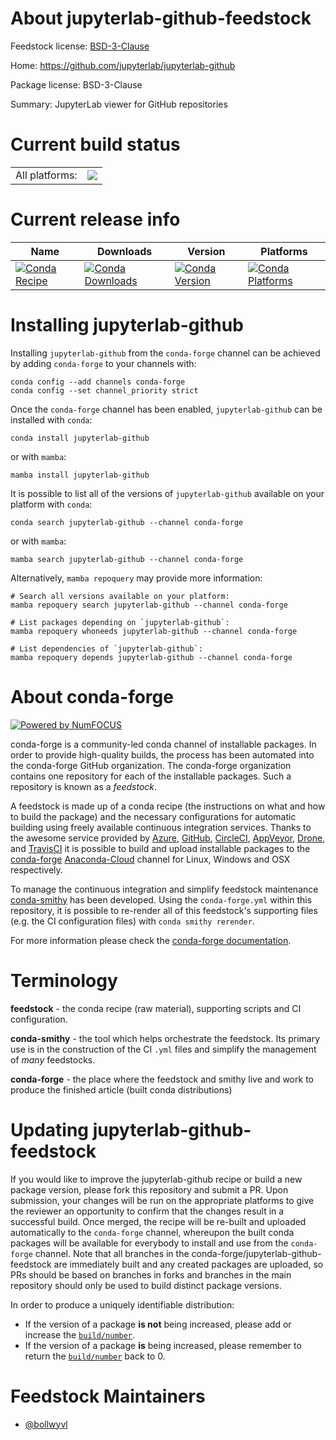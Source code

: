 About jupyterlab-github-feedstock
=================================

Feedstock license: [BSD-3-Clause](https://github.com/conda-forge/jupyterlab-github-feedstock/blob/main/LICENSE.txt)

Home: https://github.com/jupyterlab/jupyterlab-github

Package license: BSD-3-Clause

Summary: JupyterLab viewer for GitHub repositories

Current build status
====================


<table><tr><td>All platforms:</td>
    <td>
      <a href="https://dev.azure.com/conda-forge/feedstock-builds/_build/latest?definitionId=16771&branchName=main">
        <img src="https://dev.azure.com/conda-forge/feedstock-builds/_apis/build/status/jupyterlab-github-feedstock?branchName=main">
      </a>
    </td>
  </tr>
</table>

Current release info
====================

| Name | Downloads | Version | Platforms |
| --- | --- | --- | --- |
| [![Conda Recipe](https://img.shields.io/badge/recipe-jupyterlab--github-green.svg)](https://anaconda.org/conda-forge/jupyterlab-github) | [![Conda Downloads](https://img.shields.io/conda/dn/conda-forge/jupyterlab-github.svg)](https://anaconda.org/conda-forge/jupyterlab-github) | [![Conda Version](https://img.shields.io/conda/vn/conda-forge/jupyterlab-github.svg)](https://anaconda.org/conda-forge/jupyterlab-github) | [![Conda Platforms](https://img.shields.io/conda/pn/conda-forge/jupyterlab-github.svg)](https://anaconda.org/conda-forge/jupyterlab-github) |

Installing jupyterlab-github
============================

Installing `jupyterlab-github` from the `conda-forge` channel can be achieved by adding `conda-forge` to your channels with:

```
conda config --add channels conda-forge
conda config --set channel_priority strict
```

Once the `conda-forge` channel has been enabled, `jupyterlab-github` can be installed with `conda`:

```
conda install jupyterlab-github
```

or with `mamba`:

```
mamba install jupyterlab-github
```

It is possible to list all of the versions of `jupyterlab-github` available on your platform with `conda`:

```
conda search jupyterlab-github --channel conda-forge
```

or with `mamba`:

```
mamba search jupyterlab-github --channel conda-forge
```

Alternatively, `mamba repoquery` may provide more information:

```
# Search all versions available on your platform:
mamba repoquery search jupyterlab-github --channel conda-forge

# List packages depending on `jupyterlab-github`:
mamba repoquery whoneeds jupyterlab-github --channel conda-forge

# List dependencies of `jupyterlab-github`:
mamba repoquery depends jupyterlab-github --channel conda-forge
```


About conda-forge
=================

[![Powered by
NumFOCUS](https://img.shields.io/badge/powered%20by-NumFOCUS-orange.svg?style=flat&colorA=E1523D&colorB=007D8A)](https://numfocus.org)

conda-forge is a community-led conda channel of installable packages.
In order to provide high-quality builds, the process has been automated into the
conda-forge GitHub organization. The conda-forge organization contains one repository
for each of the installable packages. Such a repository is known as a *feedstock*.

A feedstock is made up of a conda recipe (the instructions on what and how to build
the package) and the necessary configurations for automatic building using freely
available continuous integration services. Thanks to the awesome service provided by
[Azure](https://azure.microsoft.com/en-us/services/devops/), [GitHub](https://github.com/),
[CircleCI](https://circleci.com/), [AppVeyor](https://www.appveyor.com/),
[Drone](https://cloud.drone.io/welcome), and [TravisCI](https://travis-ci.com/)
it is possible to build and upload installable packages to the
[conda-forge](https://anaconda.org/conda-forge) [Anaconda-Cloud](https://anaconda.org/)
channel for Linux, Windows and OSX respectively.

To manage the continuous integration and simplify feedstock maintenance
[conda-smithy](https://github.com/conda-forge/conda-smithy) has been developed.
Using the ``conda-forge.yml`` within this repository, it is possible to re-render all of
this feedstock's supporting files (e.g. the CI configuration files) with ``conda smithy rerender``.

For more information please check the [conda-forge documentation](https://conda-forge.org/docs/).

Terminology
===========

**feedstock** - the conda recipe (raw material), supporting scripts and CI configuration.

**conda-smithy** - the tool which helps orchestrate the feedstock.
                   Its primary use is in the construction of the CI ``.yml`` files
                   and simplify the management of *many* feedstocks.

**conda-forge** - the place where the feedstock and smithy live and work to
                  produce the finished article (built conda distributions)


Updating jupyterlab-github-feedstock
====================================

If you would like to improve the jupyterlab-github recipe or build a new
package version, please fork this repository and submit a PR. Upon submission,
your changes will be run on the appropriate platforms to give the reviewer an
opportunity to confirm that the changes result in a successful build. Once
merged, the recipe will be re-built and uploaded automatically to the
`conda-forge` channel, whereupon the built conda packages will be available for
everybody to install and use from the `conda-forge` channel.
Note that all branches in the conda-forge/jupyterlab-github-feedstock are
immediately built and any created packages are uploaded, so PRs should be based
on branches in forks and branches in the main repository should only be used to
build distinct package versions.

In order to produce a uniquely identifiable distribution:
 * If the version of a package **is not** being increased, please add or increase
   the [``build/number``](https://docs.conda.io/projects/conda-build/en/latest/resources/define-metadata.html#build-number-and-string).
 * If the version of a package **is** being increased, please remember to return
   the [``build/number``](https://docs.conda.io/projects/conda-build/en/latest/resources/define-metadata.html#build-number-and-string)
   back to 0.

Feedstock Maintainers
=====================

* [@bollwyvl](https://github.com/bollwyvl/)

